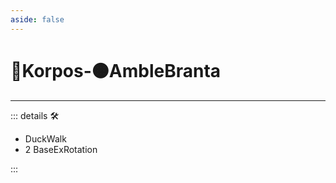 ```yaml
---
aside: false
---
```

# 🔷<soma>Korpos</soma>-🟠<motor>AmbleBranta</motor>

---

<!-- =================================================== -->
<!-- =================================================== -->
<!-- =================================================== -->
<!-- =================================================== -->
<!-- =================================================== -->
::: details 🛠

- DuckWalk
- 2 BaseExRotation

:::
